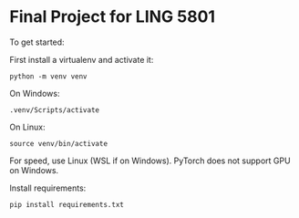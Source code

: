# Final Project for LING 5801

To get started:

First install a virtualenv and activate it: 
```
python -m venv venv
```

On Windows:
```
.venv/Scripts/activate
```
On Linux: 
```
source venv/bin/activate
```

For speed, use Linux (WSL if on Windows). PyTorch does not support GPU on Windows.

Install requirements:

```
pip install requirements.txt
```